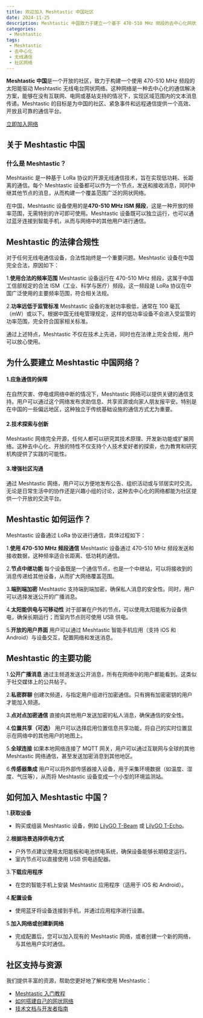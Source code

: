 ```yaml
---
title: 欢迎加入 Meshtastic 中国社区
date: 2024-11-25
description: Meshtastic 中国致力于建立一个基于 470-510 MHz 频段的去中心化网状通信网络，无需互联网、电网或基站即可实现公开或私密通信。本文详细介绍了 Meshtastic 的工作原理、功能特点、法律合规性和如何加入。
categories:
 - Meshtastic
tags:
 - Meshtastic
 - 去中心化
 - 无线通信
 - 社区网络
---
```


**Meshtastic 中国**是一个开放的社区，致力于构建一个使用 470-510 MHz 频段的太阳能驱动 Meshtastic 无线电台网状网络。这种网络是一种去中心化的通信解决方案，能够在没有互联网、电网或基站支持的情况下，实现区域范围内的文本消息传递。Meshtastic 的目标是为中国的社区、紧急事件和远程通信提供一个高效、开放且可靠的通信平台。

[立即加入网络](#)

## 关于 Meshtastic 中国

### 什么是 Meshtastic？

Meshtastic 是一种基于 LoRa 协议的开源无线通信技术，旨在实现低功耗、长距离的通信。每个 Meshtastic 设备都可以作为一个节点，发送和接收消息，同时中继其他节点的消息，从而构建一个覆盖范围广泛的网状网络。

在中国，Meshtastic 设备使用的是**470-510 MHz ISM 频段**，这是一种开放的频率范围，无需特别的许可即可使用。Meshtastic 设备既可以独立运行，也可以通过蓝牙连接到智能手机，从而与网络中的其他用户进行通信。

## Meshtastic 的法律合规性

对于任何无线电通信设备，合法性始终是一个重要问题。Meshtastic 设备在中国完全合法，原因如下：

1.**使用合法的频率范围** 
   Meshtastic 设备运行在 470-510 MHz 频段，这属于中国工信部规定的合法 ISM（工业、科学与医疗）频段。这一频段是 LoRa 协议在中国广泛使用的主要频率范围，符合相关法规。

2.**功率远低于监管标准** 
   Meshtastic 设备的发射功率极低，通常在 100 毫瓦（mW）或以下。根据中国无线电管理规定，这样的低功率设备不会进入受监管的功率范围，完全符合国家相关标准。

通过上述特点，Meshtastic 不仅在技术上先进，同时也在法律上完全合规，用户可以放心使用。

## 为什么要建立 Meshtastic 中国网络？

#### 1.**应急通信的保障**
在自然灾害、停电或网络中断的情况下，Meshtastic 网络可以提供关键的通信支持。用户可以通过这个网络发布求助信息、共享资源或向家人朋友报平安。特别是在中国的一些偏远地区，这种独立于传统基础设施的通信方式尤为重要。

#### 2.**技术探索与创新**
Meshtastic 网络完全开源，任何人都可以研究其技术原理、开发新功能或扩展网络。这种去中心化、开放的特性不仅支持个人技术爱好者的探索，也为教育和研究机构提供了实践的可能性。

#### 3.**增强社区沟通**
通过 Meshtastic 网络，用户可以方便地发布公告、组织活动或与邻居实时交流。无论是日常生活中的协作还是兴趣小组的讨论，这种去中心化的网络都能为社区提供一个开放的交流平台。

## Meshtastic 如何运作？

Meshtastic 设备通过 LoRa 协议进行通信，具体过程如下：

1.**使用 470-510 MHz 频段通信** 
   Meshtastic 设备通过 470-510 MHz 频段发送和接收数据，这种频率适合长距离、低功耗的通信。

2.**节点中继功能** 
   每个设备既是一个通信节点，也是一个中继站，可以将接收到的消息传递给其他设备，从而扩大网络覆盖范围。

3.**端到端加密** 
   Meshtastic 支持端到端加密，确保私人消息的安全性。同时，用户可以选择发送公开的广播消息。

4.**太阳能供电与可移动性** 
   对于部署在户外的节点，可以使用太阳能板为设备供电，确保长期运行；而室内节点则可使用 USB 供电。

5.**开放的用户界面** 
   用户可以通过 Meshtastic 智能手机应用（支持 iOS 和 Android）与设备交互，配置网络和发送消息。

## Meshtastic 的主要功能

1.**公开广播消息** 
   通过主频道发送公开消息，所有在网络中的用户都能看到。这类似于社交媒体上的公共帖子。

2.**私密群聊** 
   创建次频道，与指定用户组进行加密通信。只有拥有加密密钥的用户才能加入频道。

3.**点对点加密通信** 
   直接向其他用户发送加密的私人消息，确保通信的安全性。

4.**位置共享（可选）** 
   用户可以选择启用位置信息共享功能，将自己的实时位置显示在网络中的其他用户的地图上。

5.**全球连接** 
   如果本地网络连接了 MQTT 网关，用户可以通过互联网与全球的其他 Meshtastic 网络通信，甚至发送加密消息到其他地区。

6.**传感器集成** 
   用户可以将外部传感器接入设备，用于采集环境数据（如温度、湿度、气压等），从而将 Meshtastic 设备变成一个小型的环境监测站。

## 如何加入 Meshtastic 中国？

1.**获取设备** 
   - 购买或组装 Meshtastic 设备，例如 [LilyGO T-Beam](https://example.com/t-beam) 或 [LilyGO T-Echo](https://example.com/t-echo)。

2.**根据场景选择供电方式** 
   - 户外节点建议使用太阳能板和电池供电系统，确保设备能够长期稳定运行。  
   - 室内节点可以直接使用 USB 供电适配器。

3.**下载应用程序** 
   - 在您的智能手机上安装 Meshtastic 应用程序（适用于 iOS 和 Android）。

4.**配置设备** 
   - 使用蓝牙将设备连接到手机，并通过应用程序进行设置。

5.**加入网络或创建新网络** 
   - 完成配置后，您可以加入现有的 Meshtastic 网络，或者创建一个新的网络，与其他用户实时通信。

## 社区支持与资源

我们提供丰富的资源，帮助您更好地了解和使用 Meshtastic：

- [Meshtastic 入门教程](#)
- [如何搭建自己的网状网络](#)
- [技术文档与开发者指南](#)